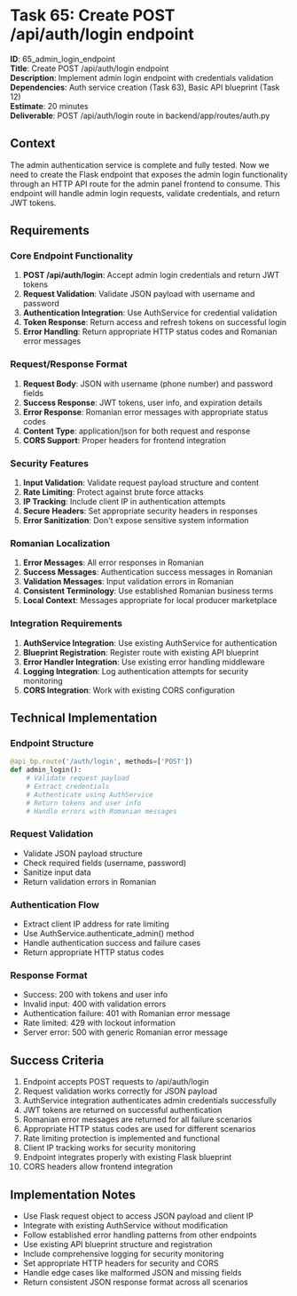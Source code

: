 # Task 65: Create POST /api/auth/login endpoint

**ID**: 65_admin_login_endpoint  
**Title**: Create POST /api/auth/login endpoint  
**Description**: Implement admin login endpoint with credentials validation  
**Dependencies**: Auth service creation (Task 63), Basic API blueprint (Task 12)  
**Estimate**: 20 minutes  
**Deliverable**: POST /api/auth/login route in backend/app/routes/auth.py

## Context

The admin authentication service is complete and fully tested. Now we need to create the Flask endpoint that exposes the admin login functionality through an HTTP API route for the admin panel frontend to consume. This endpoint will handle admin login requests, validate credentials, and return JWT tokens.

## Requirements

### Core Endpoint Functionality
1. **POST /api/auth/login**: Accept admin login credentials and return JWT tokens
2. **Request Validation**: Validate JSON payload with username and password
3. **Authentication Integration**: Use AuthService for credential validation
4. **Token Response**: Return access and refresh tokens on successful login
5. **Error Handling**: Return appropriate HTTP status codes and Romanian error messages

### Request/Response Format
1. **Request Body**: JSON with username (phone number) and password fields
2. **Success Response**: JWT tokens, user info, and expiration details
3. **Error Response**: Romanian error messages with appropriate status codes
4. **Content Type**: application/json for both request and response
5. **CORS Support**: Proper headers for frontend integration

### Security Features
1. **Input Validation**: Validate request payload structure and content
2. **Rate Limiting**: Protect against brute force attacks
3. **IP Tracking**: Include client IP in authentication attempts
4. **Secure Headers**: Set appropriate security headers in responses
5. **Error Sanitization**: Don't expose sensitive system information

### Romanian Localization
1. **Error Messages**: All error responses in Romanian
2. **Success Messages**: Authentication success messages in Romanian
3. **Validation Messages**: Input validation errors in Romanian
4. **Consistent Terminology**: Use established Romanian business terms
5. **Local Context**: Messages appropriate for local producer marketplace

### Integration Requirements
1. **AuthService Integration**: Use existing AuthService for authentication
2. **Blueprint Registration**: Register route with existing API blueprint
3. **Error Handler Integration**: Use existing error handling middleware
4. **Logging Integration**: Log authentication attempts for security monitoring
5. **CORS Integration**: Work with existing CORS configuration

## Technical Implementation

### Endpoint Structure
```python
@api_bp.route('/auth/login', methods=['POST'])
def admin_login():
    # Validate request payload
    # Extract credentials
    # Authenticate using AuthService
    # Return tokens and user info
    # Handle errors with Romanian messages
```

### Request Validation
- Validate JSON payload structure
- Check required fields (username, password)
- Sanitize input data
- Return validation errors in Romanian

### Authentication Flow
- Extract client IP address for rate limiting
- Use AuthService.authenticate_admin() method
- Handle authentication success and failure cases
- Return appropriate HTTP status codes

### Response Format
- Success: 200 with tokens and user info
- Invalid input: 400 with validation errors
- Authentication failure: 401 with Romanian error message
- Rate limited: 429 with lockout information
- Server error: 500 with generic Romanian error message

## Success Criteria

1. Endpoint accepts POST requests to /api/auth/login
2. Request validation works correctly for JSON payload
3. AuthService integration authenticates admin credentials successfully
4. JWT tokens are returned on successful authentication
5. Romanian error messages are returned for all failure scenarios
6. Appropriate HTTP status codes are used for different scenarios
7. Rate limiting protection is implemented and functional
8. Client IP tracking works for security monitoring
9. Endpoint integrates properly with existing Flask blueprint
10. CORS headers allow frontend integration

## Implementation Notes

- Use Flask request object to access JSON payload and client IP
- Integrate with existing AuthService without modification
- Follow established error handling patterns from other endpoints
- Use existing API blueprint structure and registration
- Include comprehensive logging for security monitoring
- Set appropriate HTTP headers for security and CORS
- Handle edge cases like malformed JSON and missing fields
- Return consistent JSON response format across all scenarios